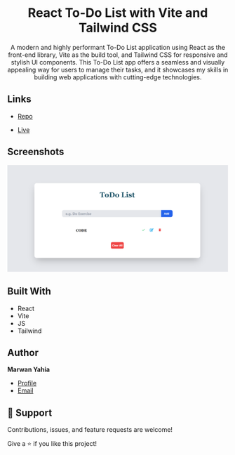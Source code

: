 <h1 align="center">React To-Do List with Vite and Tailwind CSS</h1>


<p align="center">A modern and highly performant To-Do List application using React as the front-end library, Vite as the build tool, and Tailwind CSS for responsive and stylish UI components. This To-Do List app offers a seamless and visually appealing way for users to manage their tasks, and it showcases my skills in building web applications with cutting-edge technologies.</p>



## Links

- [Repo](https://github.com/Marwan-11/to-do-react.git)

- [Live](https://to-do-react-8d6ozk1ew-marwan-yahias-projects.vercel.app/)

## Screenshots

![](/reactToDo.png)


## Built With


- React
- Vite
- JS
- Tailwind

## Author

**Marwan Yahia**

- [Profile](https://github.com/Marwan-11 "Marwan Yahia")
- [Email](mailto:marwanyahia151@gmail.com?subject=Hi "Hi!")


## 🤝 Support

Contributions, issues, and feature requests are welcome!

Give a ⭐️ if you like this project!










